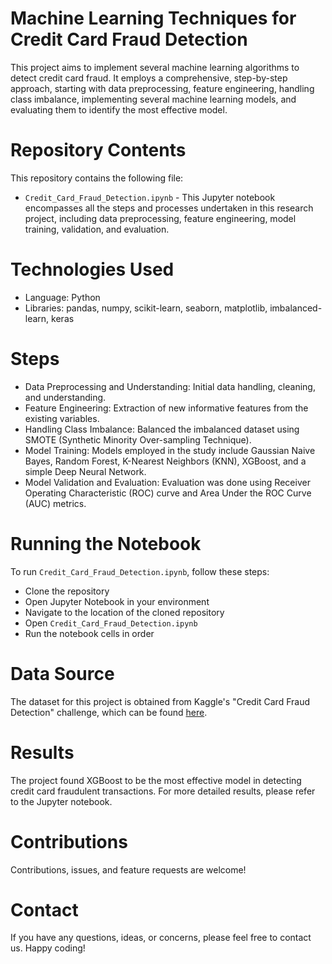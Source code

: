 # Machine Learning Techniques for Credit Card Fraud Detection

This project aims to implement several machine learning algorithms to detect credit card fraud. It employs a comprehensive, step-by-step approach, starting with data preprocessing, feature engineering, handling class imbalance, implementing several machine learning models, and evaluating them to identify the most effective model.

# Repository Contents
This repository contains the following file:
- `Credit_Card_Fraud_Detection.ipynb` - This Jupyter notebook encompasses all the steps and processes undertaken in this research project, including data preprocessing, feature engineering, model training, validation, and evaluation.

# Technologies Used
- Language: Python
- Libraries: pandas, numpy, scikit-learn, seaborn, matplotlib, imbalanced-learn, keras

# Steps

- Data Preprocessing and Understanding: Initial data handling, cleaning, and understanding.
- Feature Engineering: Extraction of new informative features from the existing variables.
- Handling Class Imbalance: Balanced the imbalanced dataset using SMOTE (Synthetic Minority Over-sampling Technique).
- Model Training: Models employed in the study include Gaussian Naive Bayes, Random Forest, K-Nearest Neighbors (KNN), XGBoost, and a simple Deep Neural Network.
- Model Validation and Evaluation: Evaluation was done using Receiver Operating Characteristic (ROC) curve and Area Under the ROC Curve (AUC) metrics.

# Running the Notebook
To run `Credit_Card_Fraud_Detection.ipynb`, follow these steps:

- Clone the repository
- Open Jupyter Notebook in your environment
- Navigate to the location of the cloned repository
- Open `Credit_Card_Fraud_Detection.ipynb`
- Run the notebook cells in order

# Data Source
The dataset for this project is obtained from Kaggle's "Credit Card Fraud Detection" challenge, which can be found [here](https://www.kaggle.com/mlg-ulb/creditcardfraud).

# Results
The project found XGBoost to be the most effective model in detecting credit card fraudulent transactions. For more detailed results, please refer to the Jupyter notebook.

# Contributions
Contributions, issues, and feature requests are welcome!

# Contact
If you have any questions, ideas, or concerns, please feel free to contact us. Happy coding!
